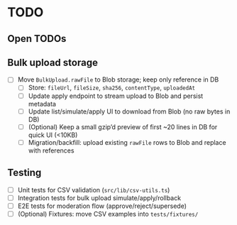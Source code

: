 # TODO

## Open TODOs


## Bulk upload storage
- [ ] Move `BulkUpload.rawFile` to Blob storage; keep only reference in DB
  - [ ] Store: `fileUrl`, `fileSize`, `sha256`, `contentType`, `uploadedAt`
  - [ ] Update apply endpoint to stream upload to Blob and persist metadata
  - [ ] Update list/simulate/apply UI to download from Blob (no raw bytes in DB)
  - [ ] (Optional) Keep a small gzip’d preview of first ~20 lines in DB for quick UI (<10KB)
  - [ ] Migration/backfill: upload existing `rawFile` rows to Blob and replace with references
  
## Testing
- [ ] Unit tests for CSV validation (`src/lib/csv-utils.ts`)
- [ ] Integration tests for bulk upload simulate/apply/rollback
- [ ] E2E tests for moderation flow (approve/reject/supersede)
- [ ] (Optional) Fixtures: move CSV examples into `tests/fixtures/`
